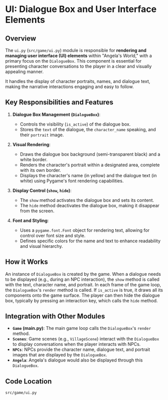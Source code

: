 # UI: Dialogue Box and User Interface Elements

## Overview

The `ui.py` (`src/game/ui.py`) module is responsible for **rendering and managing user interface (UI) elements** within "Angela's World," with a primary focus on the `DialogueBox`. This component is essential for presenting character conversations to the player in a clear and visually appealing manner.

It handles the display of character portraits, names, and dialogue text, making the narrative interactions engaging and easy to follow.

## Key Responsibilities and Features

1.  **Dialogue Box Management (`DialogueBox`)**: 
    *   Controls the visibility (`is_active`) of the dialogue box.
    *   Stores the `text` of the dialogue, the `character_name` speaking, and their `portrait` image.

2.  **Visual Rendering**: 
    *   Draws the dialogue box background (semi-transparent black) and a white border.
    *   Renders the character's portrait within a designated area, complete with its own border.
    *   Displays the character's name (in yellow) and the dialogue text (in white) using Pygame's font rendering capabilities.

3.  **Display Control (`show`, `hide`)**: 
    *   The `show` method activates the dialogue box and sets its content.
    *   The `hide` method deactivates the dialogue box, making it disappear from the screen.

4.  **Font and Styling**: 
    *   Uses a `pygame.font.Font` object for rendering text, allowing for control over font size and style.
    *   Defines specific colors for the name and text to enhance readability and visual hierarchy.

## How it Works

An instance of `DialogueBox` is created by the game. When a dialogue needs to be displayed (e.g., during an NPC interaction), the `show` method is called with the text, character name, and portrait. In each frame of the game loop, the `DialogueBox`'s `render` method is called. If `is_active` is true, it draws all its components onto the game surface. The player can then hide the dialogue box, typically by pressing an interaction key, which calls the `hide` method.

## Integration with Other Modules

-   **`Game` (main.py)**: The main game loop calls the `DialogueBox`'s `render` method.
-   **`Scenes`**: Game scenes (e.g., `VillageScene`) interact with the `DialogueBox` to display conversations when the player interacts with NPCs.
-   **`NPCs`**: NPCs provide the character name, dialogue text, and portrait images that are displayed by the `DialogueBox`.
-   **`Angela`**: Angela's dialogue would also be displayed through this `DialogueBox`.

## Code Location

`src/game/ui.py`
